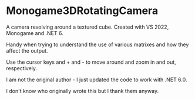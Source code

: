 # Monogame3DRotatingCamera

A camera revolving around a textured cube. Created with VS 2022, Monogame and .NET 6.

Handy when trying to understand the use of various matrixes and how they affect the output.

Use the cursor keys and + and - to move around and zoom in and out, respectively.

I am not the original author - I just updated the code to work with .NET 6.0.

I don't know who originally wrote this but I thank them anyway.


